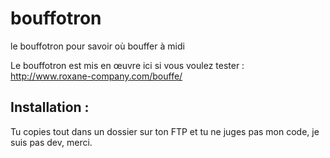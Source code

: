 # bouffotron
le bouffotron pour savoir où bouffer à midi

Le bouffotron est mis en œuvre ici si vous voulez tester : http://www.roxane-company.com/bouffe/

Installation :
---
Tu copies tout dans un dossier sur ton FTP et tu ne juges pas mon code, je suis pas dev, merci.
